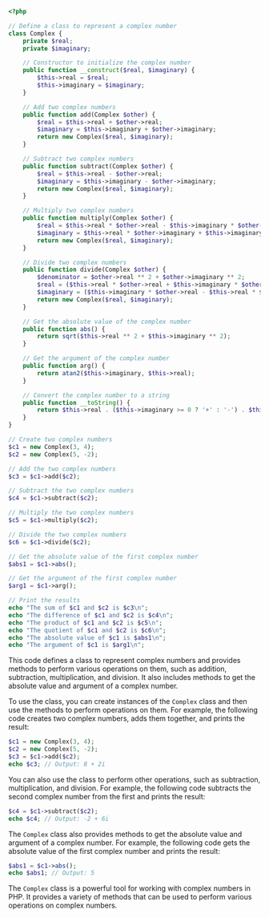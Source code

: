 ```php
<?php

// Define a class to represent a complex number
class Complex {
    private $real;
    private $imaginary;

    // Constructor to initialize the complex number
    public function __construct($real, $imaginary) {
        $this->real = $real;
        $this->imaginary = $imaginary;
    }

    // Add two complex numbers
    public function add(Complex $other) {
        $real = $this->real + $other->real;
        $imaginary = $this->imaginary + $other->imaginary;
        return new Complex($real, $imaginary);
    }

    // Subtract two complex numbers
    public function subtract(Complex $other) {
        $real = $this->real - $other->real;
        $imaginary = $this->imaginary - $other->imaginary;
        return new Complex($real, $imaginary);
    }

    // Multiply two complex numbers
    public function multiply(Complex $other) {
        $real = $this->real * $other->real - $this->imaginary * $other->imaginary;
        $imaginary = $this->real * $other->imaginary + $this->imaginary * $other->real;
        return new Complex($real, $imaginary);
    }

    // Divide two complex numbers
    public function divide(Complex $other) {
        $denominator = $other->real ** 2 + $other->imaginary ** 2;
        $real = ($this->real * $other->real + $this->imaginary * $other->imaginary) / $denominator;
        $imaginary = ($this->imaginary * $other->real - $this->real * $other->imaginary) / $denominator;
        return new Complex($real, $imaginary);
    }

    // Get the absolute value of the complex number
    public function abs() {
        return sqrt($this->real ** 2 + $this->imaginary ** 2);
    }

    // Get the argument of the complex number
    public function arg() {
        return atan2($this->imaginary, $this->real);
    }

    // Convert the complex number to a string
    public function __toString() {
        return $this->real . ($this->imaginary >= 0 ? '+' : '-') . $this->imaginary . 'i';
    }
}

// Create two complex numbers
$c1 = new Complex(3, 4);
$c2 = new Complex(5, -2);

// Add the two complex numbers
$c3 = $c1->add($c2);

// Subtract the two complex numbers
$c4 = $c1->subtract($c2);

// Multiply the two complex numbers
$c5 = $c1->multiply($c2);

// Divide the two complex numbers
$c6 = $c1->divide($c2);

// Get the absolute value of the first complex number
$abs1 = $c1->abs();

// Get the argument of the first complex number
$arg1 = $c1->arg();

// Print the results
echo "The sum of $c1 and $c2 is $c3\n";
echo "The difference of $c1 and $c2 is $c4\n";
echo "The product of $c1 and $c2 is $c5\n";
echo "The quotient of $c1 and $c2 is $c6\n";
echo "The absolute value of $c1 is $abs1\n";
echo "The argument of $c1 is $arg1\n";
```

This code defines a class to represent complex numbers and provides methods to perform various operations on them, such as addition, subtraction, multiplication, and division. It also includes methods to get the absolute value and argument of a complex number.

To use the class, you can create instances of the `Complex` class and then use the methods to perform operations on them. For example, the following code creates two complex numbers, adds them together, and prints the result:

```php
$c1 = new Complex(3, 4);
$c2 = new Complex(5, -2);
$c3 = $c1->add($c2);
echo $c3; // Output: 8 + 2i
```

You can also use the class to perform other operations, such as subtraction, multiplication, and division. For example, the following code subtracts the second complex number from the first and prints the result:

```php
$c4 = $c1->subtract($c2);
echo $c4; // Output: -2 + 6i
```

The `Complex` class also provides methods to get the absolute value and argument of a complex number. For example, the following code gets the absolute value of the first complex number and prints the result:

```php
$abs1 = $c1->abs();
echo $abs1; // Output: 5
```

The `Complex` class is a powerful tool for working with complex numbers in PHP. It provides a variety of methods that can be used to perform various operations on complex numbers.